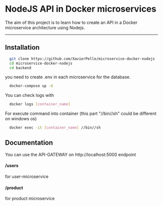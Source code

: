 
# NodeJS API in Docker microservices

The aim of this project is to learn how to create an API in a Docker microservice architecture using Nodejs.

---




## Installation

```bash
  git clone https://github.com/XavierPelle/microservice-docker-nodejs
  cd microservice-docker-nodejs
  cd backend 
```
you need to create .env in each microservice for the database.

```bash
  docker-compose up -d
```
You can check logs with 
```bash
  docker logs [container_name]
```
For execute command into container (this part "//bin//sh" could be different on windows os)
```bash
  docker exec -it [container_name] //bin//sh 
```


    
## Documentation

You can use the API-GATEWAY on http://localhost:5000 endpoint 

#### /users 
for user-microservice

#### /product
for product microservice
